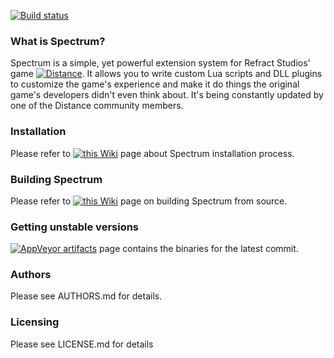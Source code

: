 
[![Build status](https://ci.appveyor.com/api/projects/status/5uvu1nmf3js0po7j?svg=true)](https://ci.appveyor.com/project/Ciastex/spectrum)  

### What is Spectrum?
Spectrum is a simple, yet powerful extension system for Refract Studios' game 
[![Distance](http://survivethedistance.com/)](http://survivethedistance.com/).
It allows you to write custom Lua scripts and DLL plugins to customize the
game's experience and make it do things the original game's developers didn't 
even think about. It's being constantly updated by one of the Distance community
members.

### Installation
Please refer to [![this Wiki](http://not-yet.implemented)](http://not-yet.implemented) page about Spectrum installation process.

### Building Spectrum
Please refer to [![this Wiki](http://not-yet.implemented)](http://not-yet.implemented) page on building Spectrum from source.

### Getting unstable versions
[![AppVeyor artifacts](https://ci.appveyor.com/project/Ciastex/spectrum/build/artifacts)](https://ci.appveyor.com/project/Ciastex/spectrum/build/artifacts) page contains the binaries for the latest commit.

### Authors
Please see AUTHORS.md for details.

### Licensing
Please see LICENSE.md for details
